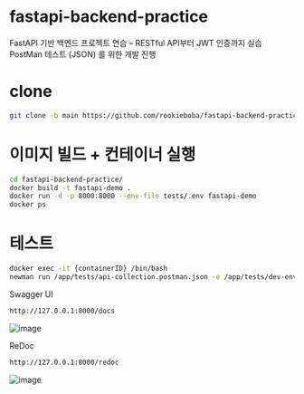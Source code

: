 # fastapi-backend-practice
FastAPI 기반 백엔드 프로젝트 연습 – RESTful API부터 JWT 인증까지 실습
PostMan 테스트 (JSON) 를 위한 개발 진행 

# clone
```bash
git clone -b main https://github.com/rookieboba/fastapi-backend-practice/
```

# 이미지 빌드 + 컨테이너 실행
```bash
cd fastapi-backend-practice/
docker build -t fastapi-demo .
docker run -d -p 8000:8000 --env-file tests/.env fastapi-demo
docker ps
```

# 테스트
```bash
docker exec -it {containerID} /bin/bash
newman run /app/tests/api-collection.postman.json -e /app/tests/dev-environment.postman.json
```


Swagger UI

```bash
http://127.0.0.1:8000/docs
```

![image](https://github.com/user-attachments/assets/310be3a7-d31b-4f5b-b035-0e4fff50a16f)



ReDoc

```bash
http://127.0.0.1:8000/redoc
```

![image](https://github.com/user-attachments/assets/ea6ed652-64a7-425c-ba4f-9a4eadc6409a)
